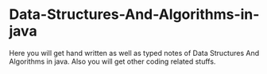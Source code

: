 # Data-Structures-And-Algorithms-in-java
Here you will get hand written as well as typed notes of Data Structures And Algorithms in java. Also you will get other coding related stuffs.

